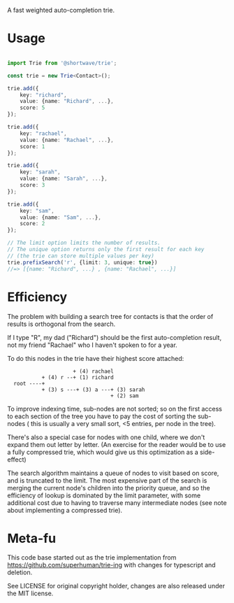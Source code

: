 A fast weighted auto-completion trie.

Usage
=====

```typescript

import Trie from '@shortwave/trie';

const trie = new Trie<Contact>();

trie.add({
    key: "richard",
    value: {name: "Richard", ...},
    score: 5
});

trie.add({
    key: "rachael",
    value: {name: "Rachael", ...},
    score: 1
});

trie.add({
    key: "sarah",
    value: {name: "Sarah", ...},
    score: 3
});

trie.add({
    key: "sam",
    value: {name: "Sam", ...},
    score: 2
});

// The limit option limits the number of results.
// The unique option returns only the first result for each key
// (the trie can store multiple values per key)
trie.prefixSearch('r', {limit: 3, unique: true})
//=> [{name: "Richard", ...} , {name: "Rachael", ...}]
```

Efficiency
==========

The problem with building a search tree for contacts is that the order of
results is orthogonal from the search.

If I type "R", my dad ("Richard") should be the first auto-completion result, not
my friend "Rachael" who I haven't spoken to for a year.

To do this nodes in the trie have their highest score attached:

```
                     + (4) rachael
           + (4) r --+ (1) richard
  root ----+
           + (3) s ---+ (3) a ---+ (3) sarah
                                 + (2) sam
```

To improve indexing time, sub-nodes are not sorted; so on the first access to
each section of the tree you have to pay the cost of sorting the sub-nodes (
this is usually a very small sort, <5 entries, per node in the tree).

There's also a special case for nodes with one child, where we don't expand
them out letter by letter. (An exercise for the reader would be to use a
fully compressed trie, which would give us this optimization as a side-effect)

The search algorithm maintains a queue of nodes to visit based on score, and is
truncated to the limit. The most expensive part of the search is merging the
current node's children into the priority queue, and so the efficiency of lookup
is dominated by the limit parameter, with some additional cost due to having to
traverse many intermediate nodes (see note about implementing a compressed trie).

Meta-fu
=======

This code base started out as the trie implementation from
https://github.com/superhuman/trie-ing with changes for typescript and deletion.

See LICENSE for original copyright holder, changes are also released under the MIT license.
